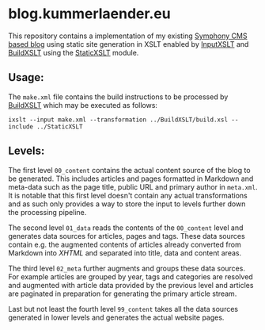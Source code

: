 # blog.kummerlaender.eu

This repository contains a implementation of my existing [Symphony CMS based blog](https://github.com/KnairdA/symphony_blog) using static site generation in XSLT enabled by [InputXSLT](https://github.com/KnairdA/InputXSLT) and [BuildXSLT](https://github.com/KnairdA/BuildXSLT) using the [StaticXSLT](https://github.com/KnairdA/StaticXSLT) module.

## Usage:

The `make.xml` file contains the build instructions to be processed by [BuildXSLT](https://github.com/KnairdA/BuildXSLT) which may be executed as follows:

```
ixslt --input make.xml --transformation ../BuildXSLT/build.xsl --include ../StaticXSLT
```

## Levels:

The first level `00_content` contains the actual content source of the blog to be generated. This includes articles and pages formatted in Markdown and meta-data such as the page title, public URL and primary author in `meta.xml`. It is notable that this first level doesn't contain any actual transformations and as such only provides a way to store the input to levels further down the processing pipeline.

The second level `01_data` reads the contents of the `00_content` level and generates data sources for articles, pages and tags. These data sources contain e.g. the augmented contents of articles already converted from Markdown into _XHTML_ and separated into title, data and content areas.

The third level `02_meta` further augments and groups these data sources. For example articles are grouped by year, tags and categories are resolved and augmented with article data provided by the previous level and articles are paginated in preparation for generating the primary article stream.

Last but not least the fourth level `99_content` takes all the data sources generated in lower levels and generates the actual website pages.
